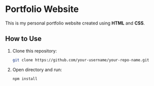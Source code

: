 # Portfolio Website

This is my personal portfolio website created using **HTML** and **CSS**.

## How to Use

1. Clone this repository:

   ```bash
   git clone https://github.com/your-username/your-repo-name.git

   ```

2. Open directory and run:
   ```bash
   npm install
   ```
